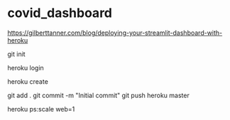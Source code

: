 # covid_dashboard

https://gilberttanner.com/blog/deploying-your-streamlit-dashboard-with-heroku

git init

heroku login

heroku create

git add .
git commit -m "Initial commit"
git push heroku master

heroku ps:scale web=1